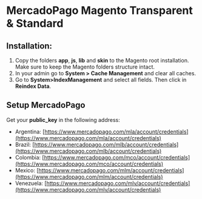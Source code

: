 MercadoPago Magento Transparent & Standard
================================


## Installation:

1. Copy the folders **app**, **js**, **lib** and **skin** to the Magento root installation. Make sure to keep the Magento folders structure intact.
2. In your admin go to **System > Cache Management** and clear all caches.
3. Go to **System>IndexManagement** and select all fields. Then click in **Reindex Data**.


## Setup MercadoPago

Get your **public_key** in the following address:

* Argentina: [https://www.mercadopago.com/mla/account/credentials](https://www.mercadopago.com/mla/account/credentials)
* Brazil: [https://www.mercadopago.com/mlb/account/credentials](https://www.mercadopago.com/mlb/account/credentials)
* Colombia: [https://www.mercadopago.com/mco/account/credentials](https://www.mercadopago.com/mco/account/credentials)
* Mexico: [https://www.mercadopago.com/mlm/account/credentials](https://www.mercadopago.com/mlm/account/credentials)
* Venezuela: [https://www.mercadopago.com/mlv/account/credentials](https://www.mercadopago.com/mlv/account/credentials)

